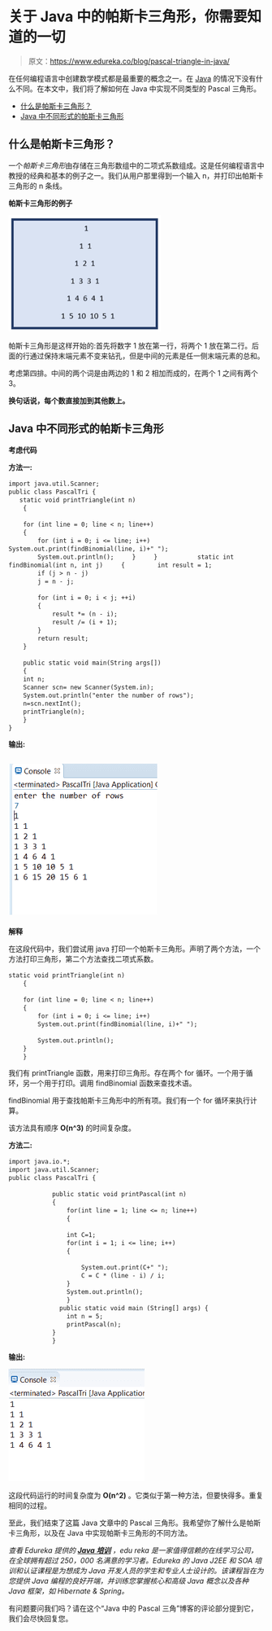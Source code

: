 # 关于 Java 中的帕斯卡三角形，你需要知道的一切

> 原文：<https://www.edureka.co/blog/pascal-triangle-in-java/>

在任何编程语言中创建数学模式都是最重要的概念之一。在 [Java](https://www.edureka.co/blog/java-tutorial/) 的情况下没有什么不同。在本文中，我们将了解如何在 Java 中实现不同类型的 Pascal 三角形。

*   [什么是帕斯卡三角形？](#what)
*   [Java 中不同形式的帕斯卡三角形](#different)

## **什么是帕斯卡三角形？**

一个*帕斯卡三角形*由存储在三角形数组中的二项式系数组成。这是任何编程语言中教授的经典和基本的例子之一。我们从用户那里得到一个输入 n，并打印出帕斯卡三角形的 n 条线。

**帕斯卡三角形的例子**

![Pascal triangle](img/673791175c01013e3012550e8d492990.png)

帕斯卡三角形是这样开始的:首先将数字 1 放在第一行，将两个 1 放在第二行。后面的行通过保持末端元素不变来钻孔，但是中间的元素是任一侧末端元素的总和。

考虑第四排。中间的两个词是由两边的 1 和 2 相加而成的，在两个 1 之间有两个 3。

**换句话说，每个数直接加到其他数上。**

## **Java 中不同形式的帕斯卡三角形**

**考虑代码**

**方法一:**

```
import java.util.Scanner;
public class PascalTri {
   static void printTriangle(int n)
    {

    for (int line = 0; line < n; line++)
    { 
        for (int i = 0; i <= line; i++)         System.out.print(findBinomial(line, i)+" ");                                   System.out.println();     }     }           static int findBinomial(int n, int j)     {         int result = 1;                   if (j > n - j)
        j = n - j;

        for (int i = 0; i < j; ++i)
        {
            result *= (n - i);
            result /= (i + 1);
        }
        return result;
    }

    public static void main(String args[])
    {
    int n;
    Scanner scn= new Scanner(System.in);
    System.out.println("enter the number of rows");
    n=scn.nextInt();
    printTriangle(n);
    }
}
```

**输出:**

## **![Output of Pascal Triangle in Jav](img/d55a7d309ca56034337451d18ffd687d.png)**

**解释**

在这段代码中，我们尝试用 java 打印一个帕斯卡三角形。声明了两个方法，一个方法打印三角形，第二个方法查找二项式系数。

```
static void printTriangle(int n)
    {

    for (int line = 0; line < n; line++)
    { 
        for (int i = 0; i <= line; i++)
        System.out.print(findBinomial(line, i)+" ");

        System.out.println();
    }
    }
```

我们有 printTriangle 函数，用来打印三角形。存在两个 for 循环。一个用于循环，另一个用于打印。调用 findBinomial 函数来查找术语。

findBinomial 用于查找帕斯卡三角形中的所有项。我们有一个 for 循环来执行计算。

该方法具有顺序 **O(n^3)** 的时间复杂度。

**方法二:**

```
import java.io.*;
import java.util.Scanner;
public class PascalTri {

            public static void printPascal(int n)
            {
                for(int line = 1; line <= n; line++)
                {

                int C=1;
                for(int i = 1; i <= line; i++)
                { 

                    System.out.print(C+" ");
                    C = C * (line - i) / i; 
                }
                System.out.println();
                }
              public static void main (String[] args) {
                int n = 5;
                printPascal(n);
            } 
            }
```

**输出:**

**![Pascal Triangle in Java](img/24a25f70894c7ef728ca0d581866f308.png)**

这段代码运行的时间复杂度为 **O(n^2)** 。它类似于第一种方法，但要快得多。重复相同的过程。

至此，我们结束了这篇 Java 文章中的 Pascal 三角形。我希望你了解什么是帕斯卡三角形，以及在 Java 中实现帕斯卡三角形的不同方法。

*查看 Edureka 提供的  [**Java 培训**](https://www.edureka.co/java-j2ee-soa-training)* *，edu reka 是一家值得信赖的在线学习公司，在全球拥有超过 250，000 名满意的学习者。Edureka 的 Java J2EE 和 SOA 培训和认证课程是为想成为 Java 开发人员的学生和专业人士设计的。该课程旨在为您提供 Java 编程的良好开端，并训练您掌握核心和高级 Java 概念以及各种 Java 框架，如 Hibernate & Spring。*

有问题要问我们吗？请在这个“Java 中的 Pascal 三角”博客的评论部分提到它，我们会尽快回复您。